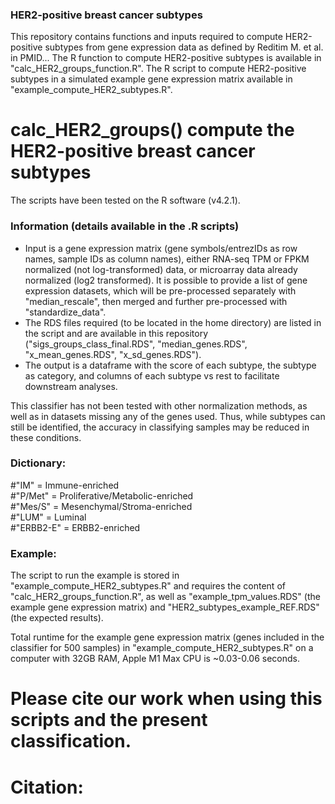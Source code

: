 ### HER2-positive breast cancer subtypes
This repository contains functions and inputs required to compute HER2-positive subtypes from gene expression data as defined by Reditim M. et al. in PMID...
The R function to compute HER2-positive subtypes is available in "calc_HER2_groups_function.R".
The R script to compute HER2-positive subtypes in a simulated example gene expression matrix available in "example_compute_HER2_subtypes.R".

# calc_HER2_groups() compute the HER2-positive breast cancer subtypes

The scripts have been tested on the R software (v4.2.1).


### Information (details available in the .R scripts)
- Input is a gene expression matrix (gene symbols/entrezIDs as row names, sample IDs as column names), either RNA-seq TPM or FPKM normalized (not log-transformed) data, or microarray data already normalized (log2 transformed). 
It is possible to provide a list of gene expression datasets, which will be pre-processed separately with "median_rescale", then merged and further pre-processed with "standardize_data".
- The RDS files required (to be located in the home directory) are listed in the script and are available in this repository ("sigs_groups_class_final.RDS", "median_genes.RDS", "x_mean_genes.RDS", "x_sd_genes.RDS").
- The output is a dataframe with the score of each subtype, the subtype as category, and columns of each subtype vs rest to facilitate downstream analyses.

This classifier has not been tested with other normalization methods, as well as in datasets missing any of the genes used. Thus, while subtypes can still be identified, the accuracy in classifying samples may be reduced in these conditions.


### Dictionary:
#"IM" = Immune-enriched          
#"P/Met" = Proliferative/Metabolic-enriched  
#"Mes/S" = Mesenchymal/Stroma-enriched  
#"LUM" = Luminal  
#"ERBB2-E" = ERBB2-enriched  


### Example:
The script to run the example is stored in "example_compute_HER2_subtypes.R" and requires the content of "calc_HER2_groups_function.R", as well as "example_tpm_values.RDS" (the example gene expression matrix) and "HER2_subtypes_example_REF.RDS" (the expected results).

Total runtime for the example gene expression matrix (genes included in the classifier for 500 samples) in "example_compute_HER2_subtypes.R" on a computer with 32GB RAM, Apple M1 Max CPU is ~0.03-0.06 seconds.

# Please cite our work when using this scripts and the present classification.

# Citation:




